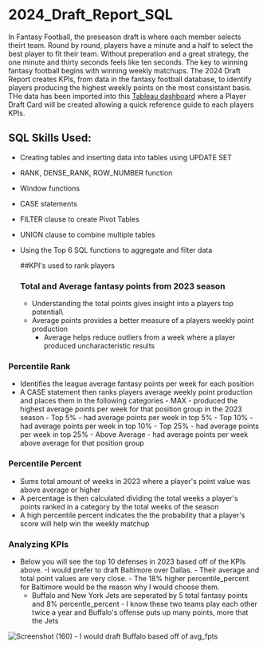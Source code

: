 # 2024_Draft_Report_SQL
In Fantasy Football, the preseason draft is where each member selects theirt team.  Round by round, players have a minute and a half to select the best player to fit their team.  Without preperation and a great strategy, the one minute and thirty seconds feels like ten seconds. The key to winning fantasy football begins with winning weekly matchups. The 2024 Draft Report creates KPIs, from data in the fantasy football database,   to identify players producing the highest weekly points on the most consistant basis. THe data has been imported into this [Tableau dashboard](https://public.tableau.com/app/profile/bryan.hamilton27/viz/FantasyFootballDraftReport/DraftCard) where a Player Draft Card will be created allowing a quick reference guide to each players KPIs. 

## SQL Skills Used:
- Creating tables and inserting data into tables using UPDATE SET
- RANK, DENSE_RANK, ROW_NUMBER function
- Window functions
- CASE statements
- FILTER clause to create Pivot Tables
- UNION clause to combine multiple tables
- Using the Top 6 SQL functions to aggregate and filter data

  ##KPI's used to rank players
  ### Total and Average fantasy points from 2023 season
  - Understanding the total points gives insight into a players top potential\
  - Average points provides a better measure of a players weekly point production
      - Average helps reduce outliers from a week where a player produced uncharacteristic results
   
### Percentile Rank
- Identifies the league average fantasy points per week for each position
- A CASE statement then ranks players average weekly point production and places them in the following categories
      - MAX - produced the highest average points per week for that position group in the 2023 season
      - Top 5% - had average points per week in top 5%
      - Top 10% - had average points per week in top 10%
      - Top 25% - had average points per week in top 25%
      - Above Average - had average points per week above average for that position group
### Percentile Percent
- Sums total amount of weeks in 2023 where a player's point value was above average or higher
- A percentage is then calculated dividing the total weeks a player's points ranked in a category by the total weeks of the season
- A high percentile percent indicates the the probability that a player's score will help win the weekly matchup

### Analyzing KPIs
- Below you will see the top 10 defenses in 2023 based off of the KPIs above.
      -I would prefer to draft Baltimore over Dallas.
          - Their average and total point values are very close.
          - The 18% higher percentile_percent for Baltimore would be the reason why I would choose them.
    - Buffalo and New York Jets are seperated by 5 total fantasy points and 8% percentle_percent
          - I know these two teams play each other twice a year and Buffalo's offense puts up many points, more that the Jets
            
![Screenshot (160)](https://github.com/bhammy27/2024_Draft_Report_SQL/assets/154477061/89e9db3d-b5fa-43fa-84fc-f4dac63b8c9e)
          - I would draft Buffalo based off of avg_fpts

  
      
